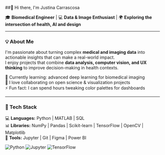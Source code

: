 ##👋 Hi there, I'm Justina Carrascosa  

🎓 **Biomedical Engineer** | 💻 **Data & Image Enthusiast** | 🌍 **Exploring the intersection of health, AI and design**

---

### 💡 About Me  
I'm passionate about turning complex **medical and imaging data** into actionable insights that can make a real-world impact.  
I enjoy projects that combine **data analysis, computer vision, and UX thinking** to improve decision-making in health contexts.  

🧠 Currently learning: advanced deep learning for biomedical imaging  
💬 I love collaborating on open science & visualization projects  
⚡ Fun fact: I can spend hours tweaking color palettes for dashboards  

---

### 🧰 Tech Stack  
💻 **Languages:** Python | MATLAB | SQL  
📊 **Libraries:** NumPy | Pandas | Scikit-learn | TensorFlow | OpenCV | Matplotlib  
🧩 **Tools:** Jupyter | Git | Figma | Power BI  

![Python](https://img.shields.io/badge/Python-3.9-blue?logo=python)
![Jupyter](https://img.shields.io/badge/Jupyter-Notebook-orange?logo=jupyter)
![TensorFlow](https://img.shields.io/badge/TensorFlow-ML-red?logo=tensorflow)
